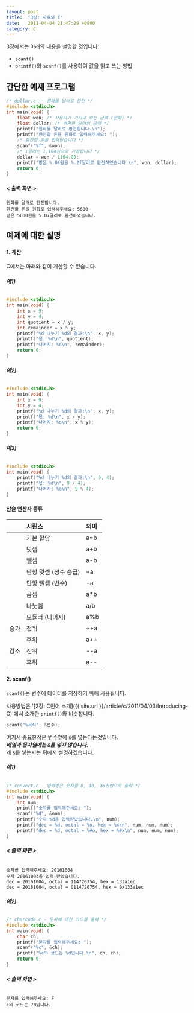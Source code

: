 ```yaml
---
layout: post
title:  "3장: 자료와 C"
date:   2011-04-04 21:47:28 +0900
category: C
---
```


3장에서는 아래의 내용을 설명할 것입니다:

- `scanf()`
- `printf()`와 `scanf()`를 사용하여 값을 읽고 쓰는 방법

## **간단한 예제 프로그램**

```c
/* dollar.c -- 원화를 달러로 환전 */
#include <stdio.h>
int main(void) {
	float won; /* 사용자가 가지고 있는 금액 (원화) */
	float dollar; /* 변환한 달러의 금액 */
	printf("원화를 달러로 환전합니다.\n");
	printf("환전할 돈을 원화로 입력해주세요: ");
	/* 환전할 돈을 입력받습니다 */
	scanf("%f", &won);
	/* 1달러는 1,104원으로 가정합니다 */
	dollar = won / 1104.00;
	printf("받은 %.0f원을 %.2f달러로 환전하였습니다.\n", won, dollar);
	return 0;
}
```

#### **< 출력 화면 >**
```
원화를 달러로 환전합니다.
환전할 돈을 원화로 입력해주세요: 5600
받은 5600원을 5.07달러로 환전하였습니다.
```

## **예제에 대한 설명**

#### 1. **계산**

C에서는 아래와 같이 계산할 수 있습니다.

###### **예1)**
```c
#include <stdio.h>
int main(void) {
	int x = 9;
	int y = 4;
	int quotient = x / y;
	int remainder = x % y;
	printf("%d 나누기 %d의 결과:\n", x, y);
	printf("몫: %d\n", quotient);
	printf("나머지: %d\n", remainder);
	return 0;
}
```

###### **예2)**
```c
#include <stdio.h>
int main(void) {
	int x = 9;
	int y = 4;
	printf("%d 나누기 %d의 결과:\n", x, y);
	printf("몫: %d\n", x / y);
	printf("나머지: %d\n", x % y);
	return 0;
}
```

###### **예3)**
```c
#include <stdio.h>
int main(void) {
	printf("%d 나누기 %d의 결과:\n", 9, 4);
	printf("몫: %d\n", 9 / 4);
	printf("나머지: %d\n", 9 % 4);
}
```

#### **산술 연산자 종류**

|   | 시퀀스 | 의미 |
| :-----------: | :------------ | :------------ |
|  | 기본 할당 | a=b |
|  | 덧셈 | a+b |
|  | 뺄셈 | a-b |
|  | 단항 덧셈 (정수 승급) | +a |
|  | 단항 뺄셈 (반수) | -a |
|  | 곱셈 | a*b |
|  | 나눗셈 | a/b |
|  | 모듈러 (나머지) | a%b |
| 증가 | 전위 | ++a |
|  | 후위 | a++ |
| 감소 | 전위 | --a |
|  | 후위 | a-- |

#### 2. **scanf()**

`scanf()`는 변수에 데이터를 저장하기 위해 사용됩니다.

사용방법은 '[2장: C언어 소개]({{ site.url }}/article/c/2011/04/03/Introducing-C)'에서 소개한 `printf()`와 비슷합니다.

```c
scanf("%서식", &변수);
```

여기서 중요한점은 변수앞에 `&`를 넣는다는것입니다.  
***배열과 문자열에는 `&`를 넣지 않습니다.***  
왜 `&`를 넣는지는 뒤에서 설명하겠습니다.

###### **예1)**
```c
/* convert.c - 입력받은 숫자를 8, 10, 16진법으로 출력 */
#include <stdio.h>
int main(void) {
	int num;
	printf("숫자를 입력해주세요: ");
	scanf("%d", &num);
	printf("숫자 %d을 입력받았습니다.\n", num);
	printf("dec = %d, octal = %o, hex = %x\n", num, num, num);
	printf("dec = %d, octal = %#o, hex = %#x\n", num, num, num);
}
```

###### **< 출력 화면 >**
```
숫자를 입력해주세요: 20161004
숫자 20161004을 입력 받았습니다.
dec = 20161004, octal = 114720754, hex = 133a1ec
dec = 20161004, octal = 0114720754, hex = 0x133a1ec
```

###### **예2)**
```c
/* charcode.c - 문자에 대한 코드를 출력 */
#include <stdio.h>
int main(void) {
	char ch;
	printf("문자를 입력해주세요: ");
	scanf("%c", &ch);
	printf("%c의 코드는 %d입니다.\n", ch, ch);
	return 0;
}

```

###### **< 출력 화면 >**
```
문자를 입력해주세요: F
F의 코드는 70입니다.
```

